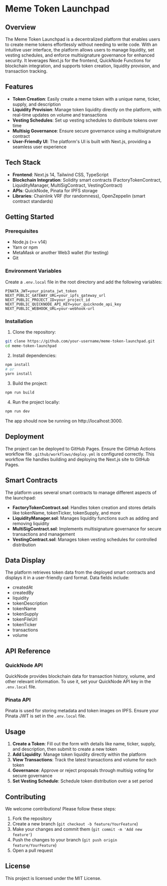# Meme Token Launchpad

## Overview

The Meme Token Launchpad is a decentralized platform that enables users to create meme tokens effortlessly without needing to write code. With an intuitive user interface, the platform allows users to manage liquidity, set vesting schedules, and enforce multisignature governance for enhanced security. It leverages Next.js for the frontend, QuickNode Functions for blockchain integration, and supports token creation, liquidity provision, and transaction tracking.

## Features

- **Token Creation**: Easily create a meme token with a unique name, ticker, supply, and description
- **Liquidity Provision**: Manage token liquidity directly on the platform, with real-time updates on volume and transactions
- **Vesting Schedules**: Set up vesting schedules to distribute tokens over time
- **Multisig Governance**: Ensure secure governance using a multisignature contract
- **User-Friendly UI**: The platform's UI is built with Next.js, providing a seamless user experience

## Tech Stack

- **Frontend**: Next.js 14, Tailwind CSS, TypeScript
- **Blockchain Integration**: Solidity smart contracts (FactoryTokenContract, LiquidityManager, MultiSigContract, VestingContract)
- **APIs**: QuickNode, Pinata for IPFS storage
- **Libraries**: Chainlink VRF (for randomness), OpenZeppelin (smart contract standards)

## Getting Started

### Prerequisites

- Node.js (>= v14)
- Yarn or npm
- MetaMask or another Web3 wallet (for testing)
- Git

### Environment Variables

Create a `.env.local` file in the root directory and add the following variables:

```env
PINATA_JWT=your_pinata_jwt_token
NEXT_PUBLIC_GATEWAY_URL=your_ipfs_gateway_url
NEXT_PUBLIC_PROJECT_ID=your_project_id
NEXT_PUBLIC_QUICKNODE_API_KEY=your_quicknode_api_key
NEXT_PUBLIC_WEBHOOK_URL=your-webhook-url
```

### Installation

1. Clone the repository:

```bash
git clone https://github.com/your-username/meme-token-launchpad.git
cd meme-token-launchpad
```

2. Install dependencies:

```bash
npm install
# or
yarn install
```

3. Build the project:

```bash
npm run build
```

4. Run the project locally:

```bash
npm run dev
```

The app should now be running on http://localhost:3000.

## Deployment

The project can be deployed to GitHub Pages. Ensure the GitHub Actions workflow file `.github/workflows/deploy.yml` is configured correctly. This workflow file handles building and deploying the Next.js site to GitHub Pages.

## Smart Contracts

The platform uses several smart contracts to manage different aspects of the launchpad:

- **FactoryTokenContract.sol**: Handles token creation and stores details like tokenName, tokenTicker, tokenSupply, and more
- **LiquidityManager.sol**: Manages liquidity functions such as adding and removing liquidity
- **MultiSigContract.sol**: Implements multisignature governance for secure transactions and management
- **VestingContract.sol**: Manages token vesting schedules for controlled distribution

## Data Display

The platform retrieves token data from the deployed smart contracts and displays it in a user-friendly card format. Data fields include:

- createdAt
- createdBy
- liquidity
- tokenDescription
- tokenName
- tokenSupply
- tokenFileUrl
- tokenTicker
- transactions
- volume

## API Reference

### QuickNode API

QuickNode provides blockchain data for transaction history, volume, and other relevant information. To use it, set your QuickNode API key in the `.env.local` file.

### Pinata API

Pinata is used for storing metadata and token images on IPFS. Ensure your Pinata JWT is set in the `.env.local` file.

## Usage

1. **Create a Token**: Fill out the form with details like name, ticker, supply, and description, then submit to create a new token
2. **Add Liquidity**: Manage token liquidity directly within the platform
3. **View Transactions**: Track the latest transactions and volume for each token
4. **Governance**: Approve or reject proposals through multisig voting for secure governance
5. **Set Vesting Schedule**: Schedule token distribution over a set period

## Contributing

We welcome contributions! Please follow these steps:

1. Fork the repository
2. Create a new branch (`git checkout -b feature/YourFeature`)
3. Make your changes and commit them (`git commit -m 'Add new feature'`)
4. Push the changes to your branch (`git push origin feature/YourFeature`)
5. Open a pull request

## License

This project is licensed under the MIT License.
